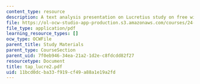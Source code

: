 ```yaml
---
content_type: resource
description: A text analysis presentation on Lucretius study on free will.
file: https://ol-ocw-studio-app-production.s3.amazonaws.com/courses/24-200-ancient-philosophy-fall-2004/11bcd0dcba33f919cf49a88a1e19a2fd_tap_lucre2.pdf
file_type: application/pdf
learning_resource_types: []
ocw_type: OCWFile
parent_title: Study Materials
parent_type: CourseSection
parent_uid: 7f0eb946-34ea-21a2-1d2e-c8fdcdd82f27
resourcetype: Document
title: tap_lucre2.pdf
uid: 11bcd0dc-ba33-f919-cf49-a88a1e19a2fd
---
```

